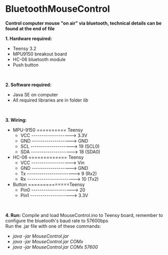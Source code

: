 # BluetoothMouseControl
**Control computer mouse "on air" via bluetooth, technical details can be found at the end of file** </br>

**1. Hardware required:**
  * Teensy 3.2
  * MPU9150 breakout board
  * HC-06 bluetooth module
  * Push button
  </br>

**2. Software required:**
  * Java SE on computer
  * All required libraries are in folder *lib*
  </br>

**3. Wiring:**
  * MPU-9150 ========== Teensy        
    * VCC -------------------> 3.3V   
    * GND -------------------> GND
    * SCL --------------------> 19 (SCL0)
    * SDA --------------------> 18 (SDA0)
  * HC-06 ============= Teensy
    * VCC -------------------> Vin   
    * GND -------------------> GND
    * Tx -----------------------> 9 (Rx2)
    * Rx -----------------------> 10 (Tx2)
  * Button ==============Teensy
    * Pin0 --------------------> 20
    * Pin1 --------------------> 3.3V
  </br>

**4. Run:**
  Compile and load MouseControl.ino to Teensy board, remember to configure the bluetooth's baud rate to 57600bps </br>
  Run the .jar file with one of these commands: </br>
  * *java -jar MouseControl.jar*
  * *java -jar MouseControl.jar COMx*
  * *java -jar MouseControl.jar COMx 57600*
  </br>




